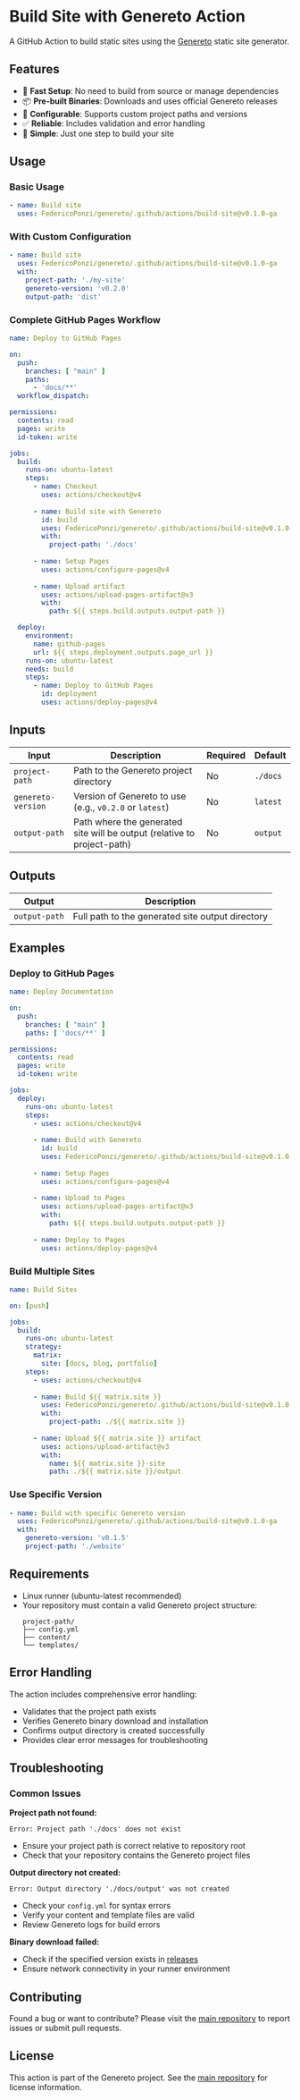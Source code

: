 # Build Site with Genereto Action

A GitHub Action to build static sites using the [Genereto](https://github.com/FedericoPonzi/genereto) static site generator.

## Features

- 🚀 **Fast Setup**: No need to build from source or manage dependencies
- 📦 **Pre-built Binaries**: Downloads and uses official Genereto releases
- 🔧 **Configurable**: Supports custom project paths and versions
- ✅ **Reliable**: Includes validation and error handling
- 🎯 **Simple**: Just one step to build your site

## Usage

### Basic Usage

```yaml
- name: Build site
  uses: FedericoPonzi/genereto/.github/actions/build-site@v0.1.0-ga
```

### With Custom Configuration

```yaml
- name: Build site
  uses: FedericoPonzi/genereto/.github/actions/build-site@v0.1.0-ga
  with:
    project-path: './my-site'
    genereto-version: 'v0.2.0'
    output-path: 'dist'
```

### Complete GitHub Pages Workflow

```yaml
name: Deploy to GitHub Pages

on:
  push:
    branches: [ "main" ]
    paths:
      - 'docs/**'
  workflow_dispatch:

permissions:
  contents: read
  pages: write
  id-token: write

jobs:
  build:
    runs-on: ubuntu-latest
    steps:
      - name: Checkout
        uses: actions/checkout@v4
        
      - name: Build site with Genereto
        id: build
        uses: FedericoPonzi/genereto/.github/actions/build-site@v0.1.0-ga
        with:
          project-path: './docs'
        
      - name: Setup Pages
        uses: actions/configure-pages@v4
        
      - name: Upload artifact
        uses: actions/upload-pages-artifact@v3
        with:
          path: ${{ steps.build.outputs.output-path }}

  deploy:
    environment:
      name: github-pages
      url: ${{ steps.deployment.outputs.page_url }}
    runs-on: ubuntu-latest
    needs: build
    steps:
      - name: Deploy to GitHub Pages
        id: deployment
        uses: actions/deploy-pages@v4
```

## Inputs

| Input | Description | Required | Default |
|-------|-------------|----------|---------|
| `project-path` | Path to the Genereto project directory | No | `./docs` |
| `genereto-version` | Version of Genereto to use (e.g., `v0.2.0` or `latest`) | No | `latest` |
| `output-path` | Path where the generated site will be output (relative to project-path) | No | `output` |

## Outputs

| Output | Description |
|--------|-------------|
| `output-path` | Full path to the generated site output directory |

## Examples

### Deploy to GitHub Pages

```yaml
name: Deploy Documentation

on:
  push:
    branches: [ "main" ]
    paths: [ 'docs/**' ]

permissions:
  contents: read
  pages: write
  id-token: write

jobs:
  deploy:
    runs-on: ubuntu-latest
    steps:
      - uses: actions/checkout@v4
      
      - name: Build with Genereto
        id: build
        uses: FedericoPonzi/genereto/.github/actions/build-site@v0.1.0-ga
        
      - name: Setup Pages
        uses: actions/configure-pages@v4
        
      - name: Upload to Pages
        uses: actions/upload-pages-artifact@v3
        with:
          path: ${{ steps.build.outputs.output-path }}
          
      - name: Deploy to Pages
        uses: actions/deploy-pages@v4
```

### Build Multiple Sites

```yaml
name: Build Sites

on: [push]

jobs:
  build:
    runs-on: ubuntu-latest
    strategy:
      matrix:
        site: [docs, blog, portfolio]
    steps:
      - uses: actions/checkout@v4
      
      - name: Build ${{ matrix.site }}
        uses: FedericoPonzi/genereto/.github/actions/build-site@v0.1.0-ga
        with:
          project-path: ./${{ matrix.site }}
          
      - name: Upload ${{ matrix.site }} artifact
        uses: actions/upload-artifact@v3
        with:
          name: ${{ matrix.site }}-site
          path: ./${{ matrix.site }}/output
```

### Use Specific Version

```yaml
- name: Build with specific Genereto version
  uses: FedericoPonzi/genereto/.github/actions/build-site@v0.1.0-ga
  with:
    genereto-version: 'v0.1.5'
    project-path: './website'
```

## Requirements

- Linux runner (ubuntu-latest recommended)
- Your repository must contain a valid Genereto project structure:
  ```
  project-path/
  ├── config.yml
  ├── content/
  └── templates/
  ```

## Error Handling

The action includes comprehensive error handling:

- Validates that the project path exists
- Verifies Genereto binary download and installation
- Confirms output directory is created successfully
- Provides clear error messages for troubleshooting

## Troubleshooting

### Common Issues

**Project path not found:**
```
Error: Project path './docs' does not exist
```
- Ensure your project path is correct relative to repository root
- Check that your repository contains the Genereto project files

**Output directory not created:**
```
Error: Output directory './docs/output' was not created
```
- Check your `config.yml` for syntax errors
- Verify your content and template files are valid
- Review Genereto logs for build errors

**Binary download failed:**
- Check if the specified version exists in [releases](https://github.com/FedericoPonzi/genereto/releases)
- Ensure network connectivity in your runner environment

## Contributing

Found a bug or want to contribute? Please visit the [main repository](https://github.com/FedericoPonzi/genereto) to report issues or submit pull requests.

## License

This action is part of the Genereto project. See the [main repository](https://github.com/FedericoPonzi/genereto) for license information.
